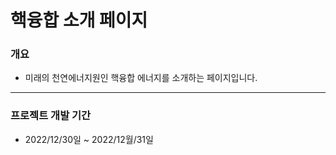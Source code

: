 # 핵융합 소개 페이지

### 개요

- 미래의 천연에너지원인 핵융합 에너지를 소개하는 페이지입니다.

---

### 프로젝트 개발 기간

- 2022/12/30일 ~ 2022/12월/31일
